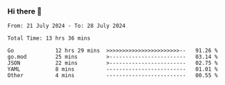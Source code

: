 ### Hi there 👋

<!--
**zhumeme/zhumeme** is a ✨ _special_ ✨ repository because its `README.md` (this file) appears on your GitHub profile.

Here are some ideas to get you started:

- 🔭 I’m currently working on ...
- 🌱 I’m currently learning ...
- 👯 I’m looking to collaborate on ...
- 🤔 I’m looking for help with ...
- 💬 Ask me about ...
- 📫 How to reach me: ...
- 😄 Pronouns: ...
- ⚡ Fun fact: ...
-->

<!--START_SECTION:waka-->

```all_time
From: 21 July 2024 - To: 28 July 2024

Total Time: 13 hrs 36 mins

Go             12 hrs 29 mins  >>>>>>>>>>>>>>>>>>>>>>>--   91.26 %
go.mod         25 mins         >------------------------   03.14 %
JSON           22 mins         >------------------------   02.75 %
YAML           8 mins          -------------------------   01.01 %
Other          4 mins          -------------------------   00.55 %
```

<!--END_SECTION:waka-->
